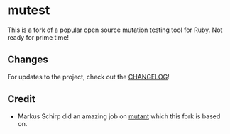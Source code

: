 mutest
======

This is a fork of a popular open source mutation testing tool for Ruby. Not ready for prime time!

## Changes

For updates to the project, check out the [CHANGELOG](CHANGELOG.md)!

## Credit

* Markus Schirp did an amazing job on [mutant](mbj/mutant) which this fork is based on.
